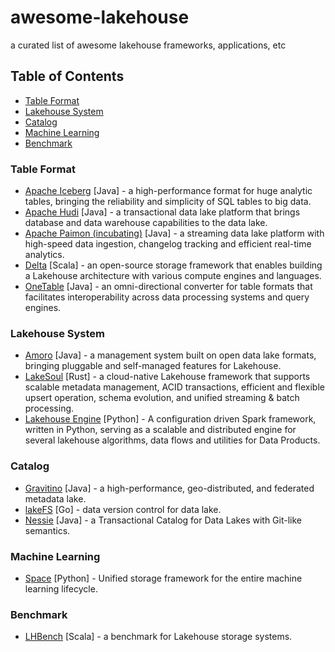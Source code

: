 # awesome-lakehouse
a curated list of awesome lakehouse frameworks, applications, etc

## Table of Contents

- [Table Format](#table-format)
- [Lakehouse System](#lakehouse-system)
- [Catalog](#catalog)
- [Machine Learning](#machine-learning)
- [Benchmark](#benchmark)

### Table Format

- [Apache Iceberg](https://github.com/apache/iceberg) [Java] - a high-performance format for huge analytic tables, bringing the reliability and simplicity of SQL tables to big data.
- [Apache Hudi](https://github.com/apache/hudi) [Java] - a transactional data lake platform that brings database and data warehouse capabilities to the data lake.
- [Apache Paimon (incubating)](https://github.com/apache/incubator-paimon) [Java] - a streaming data lake platform with high-speed data ingestion, changelog tracking and efficient real-time analytics.
- [Delta](https://github.com/delta-io/delta/) [Scala] - an open-source storage framework that enables building a Lakehouse architecture with various compute engines and languages.
- [OneTable](https://github.com/onetable-io/onetable) [Java] - an omni-directional converter for table formats that facilitates interoperability across data processing systems and query engines.

### Lakehouse System

- [Amoro](https://github.com/NetEase/amoro) [Java] - a management system built on open data lake formats, bringing pluggable and self-managed features for Lakehouse.
- [LakeSoul](https://github.com/lakesoul-io/LakeSoul) [Rust] - a cloud-native Lakehouse framework that supports scalable metadata management, ACID transactions, efficient and flexible upsert operation, schema evolution, and unified streaming & batch processing.
- [Lakehouse Engine](https://github.com/adidas/lakehouse-engine) [Python] - A configuration driven Spark framework, written in Python, serving as a scalable and distributed engine for several lakehouse algorithms, data flows and utilities for Data Products.

### Catalog

- [Gravitino](https://github.com/datastrato/gravitino) [Java] - a high-performance, geo-distributed, and federated metadata lake.
- [lakeFS](https://github.com/treeverse/lakeFS) [Go] - data version control for data lake.
- [Nessie](https://github.com/projectnessie/nessie) [Java] - a Transactional Catalog for Data Lakes with Git-like semantics.

### Machine Learning

- [Space](https://github.com/google/space) [Python] - Unified storage framework for the entire machine learning lifecycle.

### Benchmark

- [LHBench](https://github.com/lhbench/lhbench) [Scala] - a benchmark for Lakehouse storage systems.
